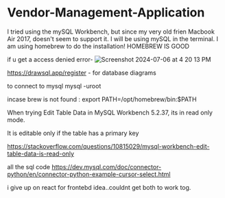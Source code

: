 # Vendor-Management-Application


I tried using the mySQL Workbench, but since my very old frien Macbook Air 2017, doesn't seem to support it. I will be using mySQL in the terminal. I am using homebrew to do the installation! HOMEBREW IS GOOD

if u get a access denied error-
![Screenshot 2024-07-06 at 4 20 13 PM](https://github.com/Axiom0599/Vendor-Management-Application/assets/63239974/d27eb281-b32f-4fca-81b3-b9805afc0d1a)


https://drawsql.app/register - for database diagrams



to connect to mysql 
mysql -uroot

incase brew is not found : export PATH=/opt/homebrew/bin:$PATH


When trying Edit Table Data in MySQL Workbench 5.2.37, its in read only mode.

It is editable only if the table has a primary key

https://stackoverflow.com/questions/10815029/mysql-workbench-edit-table-data-is-read-only

all the sql code https://dev.mysql.com/doc/connector-python/en/connector-python-example-cursor-select.html

i give up on react for frontebd idea..couldnt get both to work tog.

